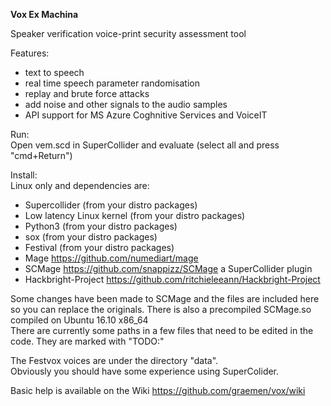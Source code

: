 <b>Vox Ex Machina</b>

Speaker verification voice-print security assessment tool<br>

Features:
- text to speech
- real time speech parameter randomisation
- replay and brute force attacks
- add noise and other signals to the audio samples
- API support for MS Azure Coghnitive Services and VoiceIT


Run:<br>
Open vem.scd in SuperCollider and evaluate (select all and press "cmd+Return")<br>


Install:<br>
Linux only and dependencies are:
- Supercollider (from your distro packages)
- Low latency Linux kernel (from your distro packages)
- Python3 (from your distro packages)
- sox (from your distro packages)
- Festival (from your distro packages)
- Mage https://github.com/numediart/mage
- SCMage https://github.com/snappizz/SCMage a SuperCollider plugin
- Hackbright-Project https://github.com/ritchieleeann/Hackbright-Project

Some changes have been made to SCMage and the files are included here so you can replace the originals. There is also a precompiled SCMage.so compiled on Ubuntu 16.10 x86_64<br>
There are currently some paths in a few files that need to be edited in the code. They are marked with "TODO:"<br>

The Festvox voices are under the directory "data".<br>
Obviously you should have some experience using SuperColider. 

Basic help is available on the Wiki https://github.com/graemen/vox/wiki 
